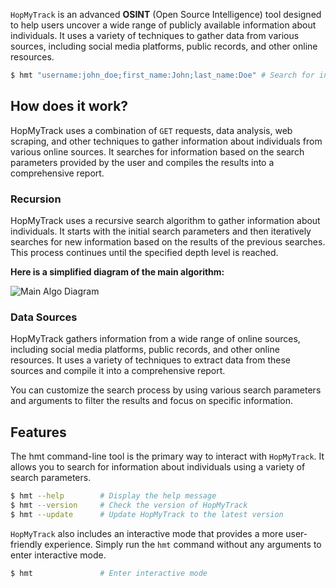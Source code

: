 `HopMyTrack` is an advanced **OSINT** (Open Source Intelligence) tool designed to help users uncover a wide range of publicly available information about individuals.
It uses a variety of techniques to gather data from various sources, including social media platforms, public records, and other online resources.

```bash
$ hmt "username:john_doe;first_name:John;last_name:Doe" # Search for information about John Doe
```

## How does it work?

HopMyTrack uses a combination of `GET` requests, data analysis, web scraping, and other techniques to gather information about individuals from various online sources. It searches for information based on the search parameters provided by the user and compiles the results into a comprehensive report.

### Recursion

HopMyTrack uses a recursive search algorithm to gather information about individuals. It starts with the initial search parameters and then iteratively searches for new information based on the results of the previous searches. This process continues until the specified depth level is reached.

**Here is a simplified diagram of the main algorithm:**

![Main Algo Diagram](https://raw.githubusercontent.com/gastonchenet/hopmytrack/refs/heads/main/assets/main-algo-diagram.svg)

### Data Sources

HopMyTrack gathers information from a wide range of online sources, including social media platforms, public records, and other online resources. It uses a variety of techniques to extract data from these sources and compile it into a comprehensive report.

You can customize the search process by using various search parameters and arguments to filter the results and focus on specific information.

## Features

The hmt command-line tool is the primary way to interact with `HopMyTrack`. It allows you to search for information about individuals using a variety of search parameters.

```bash
$ hmt --help        # Display the help message
$ hmt --version     # Check the version of HopMyTrack
$ hmt --update      # Update HopMyTrack to the latest version
```

`HopMyTrack` also includes an interactive mode that provides a more user-friendly experience. Simply run the `hmt` command without any arguments to enter interactive mode.

```bash
$ hmt               # Enter interactive mode
```
